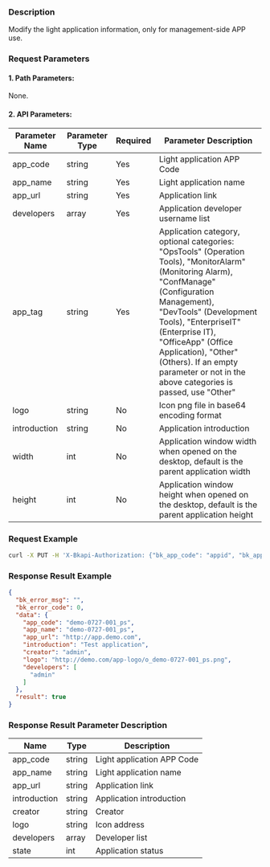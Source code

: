 ### Description
Modify the light application information, only for management-side APP use.

### Request Parameters

#### 1. Path Parameters:
None.

#### 2. API Parameters:

| Parameter Name | Parameter Type | Required | Parameter Description                                                                                           |
| -------------- | -------------- | -------- | -------------------------------------------------------------------------------------------------------------- |
| app_code       | string         | Yes      | Light application APP Code                                                                                      |
| app_name       | string         | Yes      | Light application name                                                                                          |
| app_url        | string         | Yes      | Application link                                                                                                |
| developers     | array          | Yes      | Application developer username list                                                                             |
| app_tag        | string         | Yes      | Application category, optional categories: "OpsTools" (Operation Tools), "MonitorAlarm" (Monitoring Alarm), "ConfManage" (Configuration Management), "DevTools" (Development Tools), "EnterpriseIT" (Enterprise IT), "OfficeApp" (Office Application), "Other" (Others). If an empty parameter or not in the above categories is passed, use "Other" |
| logo           | string         | No       | Icon png file in base64 encoding format                                                                         |
| introduction   | string         | No       | Application introduction                                                                                        |
| width          | int            | No       | Application window width when opened on the desktop, default is the parent application width                   |
| height         | int            | No       | Application window height when opened on the desktop, default is the parent application height                 |

### Request Example
```bash
curl -X PUT -H 'X-Bkapi-Authorization: {"bk_app_code": "appid", "bk_app_secret": "***"}' -d '{ "parent_app_code": "bksops", "app_url": "http://example.com", "developers": "admin", "creator: "admin" }' --insecure http://bkapi.example.com/api/bkpaas3/prod/system/light-applications
```

### Response Result Example
```json
{
  "bk_error_msg": "",
  "bk_error_code": 0,
  "data": {
    "app_code": "demo-0727-001_ps",
    "app_name": "demo-0727-001_ps",
    "app_url": "http://app.demo.com",
    "introduction": "Test application",
    "creator": "admin",
    "logo": "http://demo.com/app-logo/o_demo-0727-001_ps.png",
    "developers": [
      "admin"
    ]
  },
  "result": true
}
```

### Response Result Parameter Description

| Name          | Type   | Description        |
| ------------- | ------ | ------------------ |
| app_code      | string | Light application APP Code |
| app_name      | string | Light application name      |
| app_url       | string | Application link          |
| introduction  | string | Application introduction          |
| creator       | string | Creator            |
| logo          | string | Icon address          |
| developers    | array  | Developer list        |
| state         | int    | Application status          |